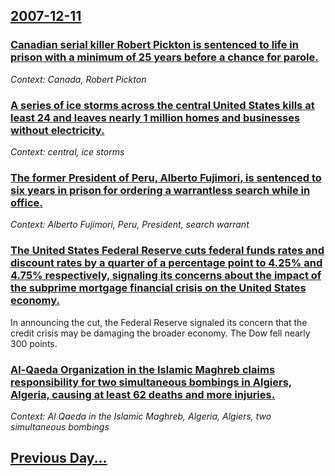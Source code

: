 ## [2007-12-11](/news/2007/12/11/index.md)

### [ Canadian serial killer Robert Pickton is sentenced to life in prison with a minimum of 25 years before a chance for parole. ](/news/2007/12/11/canadian-serial-killer-robert-pickton-is-sentenced-to-life-in-prison-with-a-minimum-of-25-years-before-a-chance-for-parole.md)
_Context: Canada, Robert Pickton_

### [ A series of ice storms across the central United States kills at least 24 and leaves nearly 1 million homes and businesses without electricity. ](/news/2007/12/11/a-series-of-ice-storms-across-the-central-united-states-kills-at-least-24-and-leaves-nearly-1-million-homes-and-businesses-without-electric.md)
_Context: central, ice storms_

### [ The former President of Peru, Alberto Fujimori, is sentenced to six years in prison for ordering a warrantless search while in office. ](/news/2007/12/11/the-former-president-of-peru-alberto-fujimori-is-sentenced-to-six-years-in-prison-for-ordering-a-warrantless-search-while-in-office.md)
_Context: Alberto Fujimori, Peru, President, search warrant_

### [ The United States Federal Reserve cuts federal funds rates and discount rates by a quarter of a percentage point to 4.25% and 4.75% respectively, signaling its concerns about the impact of the subprime mortgage financial crisis on the United States economy. ](/news/2007/12/11/the-united-states-federal-reserve-cuts-federal-funds-rates-and-discount-rates-by-a-quarter-of-a-percentage-point-to-4-25-and-4-75-respect.md)
In announcing the cut, the Federal Reserve signaled its concern that the credit crisis may be damaging the broader economy. The Dow fell nearly 300 points.

### [ Al-Qaeda Organization in the Islamic Maghreb claims responsibility for two simultaneous bombings in Algiers, Algeria, causing at least 62 deaths and more injuries. ](/news/2007/12/11/al-qaeda-organization-in-the-islamic-maghreb-claims-responsibility-for-two-simultaneous-bombings-in-algiers-algeria-causing-at-least-62-d.md)
_Context: Al Qaeda in the Islamic Maghreb, Algeria, Algiers, two simultaneous bombings_

## [Previous Day...](/news/2007/12/10/index.md)


